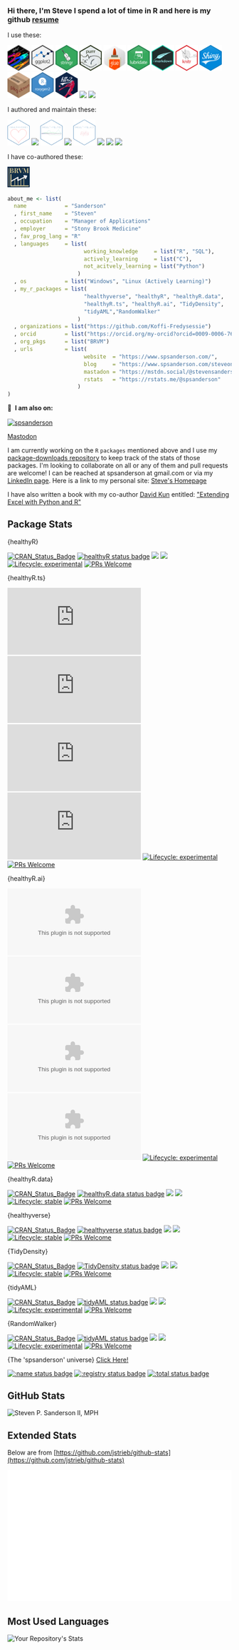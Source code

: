 ### Hi there, I'm Steve I spend a lot of time in R and here is my github [resume](https://resume.github.io/?spsanderson) 
I use these: 
<p align="left">  
  <a href="https://github.com/tidyverse/dplyr"     ><img src="https://raw.githubusercontent.com/rstudio/hex-stickers/master/PNG/dplyr.png"     width="50px"/></a>
  <a href="https://github.com/tidyverse/ggplot2"   ><img src="https://raw.githubusercontent.com/rstudio/hex-stickers/master/PNG/ggplot2.png"   width="50px"/></a>
  <a href="https://github.com/tidyverse/stringr"   ><img src="https://raw.githubusercontent.com/rstudio/hex-stickers/master/PNG/stringr.png"   width="50px"/></a>
  <a href="https://github.com/tidyverse/purrr"     ><img src="https://raw.githubusercontent.com/rstudio/hex-stickers/master/PNG/purrr.png"     width="50px"/></a>
  <a href="https://github.com/tidyverse/glue"      ><img src="https://raw.githubusercontent.com/rstudio/hex-stickers/master/PNG/glue.png"      width="50px"/></a>
  <a href="https://github.com/tidyverse/lubridate" ><img src="https://raw.githubusercontent.com/rstudio/hex-stickers/master/PNG/lubridate.png" width="50px"/></a>
  <a href="https://github.com/rstudio/rmarkdown"   ><img src="https://raw.githubusercontent.com/rstudio/hex-stickers/master/PNG/rmarkdown.png" width="50px"/></a>
  <a href="https://github.com/yihui/knitr"         ><img src="https://raw.githubusercontent.com/rstudio/hex-stickers/master/PNG/knitr.png"     width="50px"/></a>
  <a href="https://github.com/rstudio/shiny"       ><img src="https://raw.githubusercontent.com/rstudio/hex-stickers/master/PNG/shiny.png"     width="50px"/></a>  
  <a href="https://github.com/rstudio/pkgdown"     ><img src="https://raw.githubusercontent.com/rstudio/hex-stickers/master/PNG/pkgdown.png"   width="50px"/></a>
  <a href="https://github.com/r-lib/roxygen2"      ><img src="https://raw.githubusercontent.com/r-lib/roxygen2/master/man/figures/logo.png"    width="50px"/></a>
  <a href="https://github.com/r-lib/httr2"         ><img src="https://github.com/r-lib/httr2/blob/main/man/figures/logo.png"                   width="50px"/></a>
  <a href="https://github.com/business-science/timetk"><img src="https://raw.githubusercontent.com/business-science/timetk/master/man/figures/logo.png" width="50px"/></a>
  <a href="https://github.com/business-science/modeltime"><img src="https://raw.githubusercontent.com/business-science/modeltime/master/man/figures/logo.png" width="50px"/></a>
</p>

I authored and maintain these: 
<p align="left">
  <a href="https://github.com/spsanderson/healthyverse"><img src= "https://raw.githubusercontent.com/spsanderson/healthyverse/master/man/figures/logo.png"     width="50px"/></a>
  <a href="https://github.com/spsanderson/healthyR"><img src= "https://raw.githubusercontent.com/spsanderson/healthyR/master/man/figures/logo.png"  width="50px"/></a>
  <a href="https://github.com/spsanderson/healthyR.ts"><img src= "https://raw.githubusercontent.com/spsanderson/healthyR.ts/master/man/figures/logo.png"  width="50px"/></a>
  <a href="https://github.com/spsanderson/healthyR.data"><img src= "https://raw.githubusercontent.com/spsanderson/healthyR.data/master/man/figures/logo.png"     width="50px"/></a>
  <a href="https://github.com/spsanderson/healthyR.ai"><img src= "https://raw.githubusercontent.com/spsanderson/healthyR.ai/master/man/figures/logo.png"     width="50px"/></a>
  <a href="https://github.com/spsanderson/TidyDensity"><img src= "https://raw.githubusercontent.com/spsanderson/TidyDensity/master/man/figures/logo.png"     width="50px"/></a>
  <a href="https://github.com/spsanderson/tidyAML"><img src= "https://raw.githubusercontent.com/spsanderson/tidyAML/master/man/figures/logo.png"     width="50px"/></a>
  <a href="https://github.com/spsanderson/RandomWalker"><img src= "https://raw.githubusercontent.com/spsanderson/RandomWalker/master/man/figures/logo.png" width="50px"/></a>
</p>

I have co-authored these:
<p align="left"><a href="https://github.com/Koffi-Fredysessie/BRVM"><img src = "https://raw.githubusercontent.com/Koffi-Fredysessie/BRVM/main/brvm-logo.png" width="50px"/></a>

```r
about_me <- list(
  name            = "Sanderson"
  , first_name    = "Steven"
  , occupation    = "Manager of Applications"
  , employer      = "Stony Brook Medicine"
  , fav_prog_lang = "R"
  , languages     = list(
                        working_knowledge     = list("R", "SQL"),
                        actively_learning     = list("C"),
                        not_acitvely_learning = list("Python")
                      )
  , os            = list("Windows", "Linux (Actively Learning)")
  , my_r_packages = list(
                        "healthyverse", "healthyR", "healthyR.data", 
                        "healthyR.ts", "healthyR.ai", "TidyDensity",
                        "tidyAML","RandomWalker"
                      )
  , organizations = list("https://github.com/Koffi-Fredysessie")
  , orcid         = list("https://orcid.org/my-orcid?orcid=0009-0006-7661-8247")
  , org_pkgs      = list("BRVM")
  , urls          = list(
                        website  = "https://www.spsanderson.com/",
                        blog     = "https://www.spsanderson.com/steveondata/",
                        mastadon = "https://mstdn.social/@stevensanderson",
                        rstats   = "https://rstats.me/@spsanderson"
                      )
)
```

🔗 &nbsp;**I am also on:**
<p align="left">
<a href="https://www.linkedin.com/in/spsanderson/" target="blank"><img align="center" src="https://raw.githubusercontent.com/rahuldkjain/github-profile-readme-generator/master/src/images/icons/Social/linked-in-alt.svg" alt="spsanderson" height="30" width="40" /></a>
  
<a rel="me" href="https://mstdn.social/@stevensanderson">Mastodon</a>

I am currently working on the `R` `packages` mentioned above and I use my [package-downloads repository](https://github.com/spsanderson/package-downloads) to keep track of the stats of those packages. I'm looking to collaborate on all or any of them and pull requests are welcome! I can be reached at spsanderson at gmail.com or via my [LinkedIn page](https://www.linkedin.com/in/spsanderson/). Here is a link to my personal site: [Steve's Homepage](https://www.spsanderson.com)

I have also written a book with my co-author [David Kun](https://www.linkedin.com/in/davidkun/) entitled: ["Extending Excel with Python and R"](https://packt.link/oTyZJ)

## Package Stats
{healthyR}
<!-- badges: start -->
[![CRAN_Status_Badge](http://www.r-pkg.org/badges/version/healthyR)](https://cran.r-project.org/package=healthyR)
[![healthyR status badge](https://spsanderson.r-universe.dev/badges/healthyR)](https://spsanderson.r-universe.dev)
![](https://cranlogs.r-pkg.org/badges/healthyR)
![](https://cranlogs.r-pkg.org/badges/grand-total/healthyR)
[![Lifecycle: experimental](https://img.shields.io/badge/lifecycle-experimental-orange.svg)](https://lifecycle.r-lib.org/articles/stages.html##experimental)
[![PRs Welcome](https://img.shields.io/badge/PRs-welcome-brightgreen.svg?style=flat-square)](https://makeapullrequest.com)
<!-- badges: end -->

{healthyR.ts}
<!-- badges: start -->
[![CRAN_Status_Badge](http://www.r-pkg.org/badges/version/healthyR.ts)](https://cran.r-project.org/package=healthyR.ts)
[![healthyR.ts status badge](https://spsanderson.r-universe.dev/badges/healthyR.ts)](https://spsanderson.r-universe.dev)
![](https://cranlogs.r-pkg.org/badges/healthyR.ts)
![](https://cranlogs.r-pkg.org/badges/grand-total/healthyR.ts)
[![Lifecycle: experimental](https://img.shields.io/badge/lifecycle-experimental-orange.svg)](https://lifecycle.r-lib.org/articles/stages.html#experimental)
[![PRs Welcome](https://img.shields.io/badge/PRs-welcome-brightgreen.svg?style=flat-square)](http://makeapullrequest.com)
<!-- badges: end -->

{healthyR.ai}
<!-- badges: start -->
[![CRAN_Status_Badge](http://www.r-pkg.org/badges/version/healthyR.ai)](https://cran.r-project.org/package=healthyR.ai)
[![healthyR.ai status badge](https://spsanderson.r-universe.dev/badges/healthyR.ai)](https://spsanderson.r-universe.dev)
![](http://cranlogs.r-pkg.org/badges/healthyR.ai)
![](http://cranlogs.r-pkg.org/badges/grand-total/healthyR.ai)
[![Lifecycle: experimental](https://img.shields.io/badge/lifecycle-experimental-orange.svg)](https://lifecycle.r-lib.org/articles/stages.html#experimental)
[![PRs Welcome](https://img.shields.io/badge/PRs-welcome-brightgreen.svg?style=flat-square)](https://makeapullrequest.com)
<!-- badges: end -->

{healthyR.data}
<!-- badges: start -->
[![CRAN_Status_Badge](http://www.r-pkg.org/badges/version/healthyR.data)](https://cran.r-project.org/package=healthyR.data)
[![healthyR.data status badge](https://spsanderson.r-universe.dev/badges/healthyR.data)](https://spsanderson.r-universe.dev)
![](http://cranlogs.r-pkg.org/badges/healthyR.data)
![](http://cranlogs.r-pkg.org/badges/grand-total/healthyR.data)
[![Lifecycle: stable](https://img.shields.io/badge/lifecycle-stable-brightgreen.svg)](https://lifecycle.r-lib.org/articles/stages.html##stable)
[![PRs Welcome](https://img.shields.io/badge/PRs-welcome-brightgreen.svg?style=flat-square)](https://makeapullrequest.com)
<!-- badges: end -->

{healthyverse}
<!-- badges: start -->
[![CRAN_Status_Badge](http://www.r-pkg.org/badges/version/healthyverse)](https://cran.r-project.org/package=healthyverse)
[![healthyverse status badge](https://spsanderson.r-universe.dev/badges/healthyverse)](https://spsanderson.r-universe.dev)
![](http://cranlogs.r-pkg.org/badges/healthyverse)
![](http://cranlogs.r-pkg.org/badges/grand-total/healthyverse)
[![Lifecycle: stable](https://img.shields.io/badge/lifecycle-stable-brightgreen.svg)](https://lifecycle.r-lib.org/articles/stages.html##stable)
[![PRs Welcome](https://img.shields.io/badge/PRs-welcome-brightgreen.svg?style=flat-square)](http://makeapullrequest.com)
<!-- badges: end -->
  
{TidyDensity}
<!-- badges: start -->
[![CRAN_Status_Badge](http://www.r-pkg.org/badges/version/TidyDensity)](https://cran.r-project.org/package=TidyDensity)
[![TidyDensity status badge](https://spsanderson.r-universe.dev/badges/TidyDensity)](https://spsanderson.r-universe.dev)
![](https://cranlogs.r-pkg.org/badges/TidyDensity)
![](https://cranlogs.r-pkg.org/badges/grand-total/TidyDensity)
[![Lifecycle: stable](https://img.shields.io/badge/lifecycle-stable-brightgreen.svg)](https://lifecycle.r-lib.org/articles/stages.html##stable)
[![PRs Welcome](https://img.shields.io/badge/PRs-welcome-brightgreen.svg?style=flat-square)](https://makeapullrequest.com)
<!-- badges: end -->
  
{tidyAML}
<!-- badges: start -->
[![CRAN_Status_Badge](http://www.r-pkg.org/badges/version/tidyAML)](https://cran.r-project.org/package=tidyAML)
[![tidyAML status badge](https://spsanderson.r-universe.dev/badges/tidyAML)](https://spsanderson.r-universe.dev/tidyAML)
![](https://cranlogs.r-pkg.org/badges/tidyAML)
![](https://cranlogs.r-pkg.org/badges/grand-total/tidyAML)
[![Lifecycle: experimental](https://img.shields.io/badge/lifecycle-experimental-orange.svg)](https://lifecycle.r-lib.org/articles/stages.html##experimental)
[![PRs Welcome](https://img.shields.io/badge/PRs-welcome-brightgreen.svg?style=flat-square)](https://makeapullrequest.com)
<!-- badges: end -->

{RandomWalker}
<!-- badges: start -->
[![CRAN_Status_Badge](http://www.r-pkg.org/badges/version/RandomWalker)](https://cran.r-project.org/package=RandomWalker)
[![tidyAML status badge](https://spsanderson.r-universe.dev/badges/RandomWalker)](https://spsanderson.r-universe.dev/RandomWalker)
![](https://cranlogs.r-pkg.org/badges/RandomWalker)
![](https://cranlogs.r-pkg.org/badges/grand-total/RandomWalker)
[![Lifecycle: experimental](https://img.shields.io/badge/lifecycle-experimental-orange.svg)](https://lifecycle.r-lib.org/articles/stages.html##experimental)
[![PRs Welcome](https://img.shields.io/badge/PRs-welcome-brightgreen.svg?style=flat-square)](https://makeapullrequest.com)
<!-- badges: end -->
  
{The 'spsanderson' universe} [Click Here!](https://spsanderson.r-universe.dev/ui#builds)
<!-- r-universe badges: start -->
[![:name status badge](https://spsanderson.r-universe.dev/badges/:name)](https://spsanderson.r-universe.dev)
[![:registry status badge](https://spsanderson.r-universe.dev/badges/:registry)](https://spsanderson.r-universe.dev)
[![:total status badge](https://spsanderson.r-universe.dev/badges/:total)](https://spsanderson.r-universe.dev)
<!-- r-universe badges: end -->
  
## GitHub Stats
![Steven P. Sanderson II, MPH](https://github-readme-stats.vercel.app/api?username=spsanderson&show_icons=true&theme=onedark)
  
## Extended Stats
Below are from [https://github.com/jstrieb/github-stats](https://github.com/jstrieb/github-stats)

![](https://raw.githubusercontent.com/spsanderson/github-stats/master/generated/overview.svg#gh-dark-mode-only)
<!--![](https://raw.githubusercontent.com/spsanderson/github-stats/master/generated/languages.svg#gh-dark-mode-only) -->
  
## Most Used Languages
![Your Repository's Stats](https://github-readme-stats.vercel.app/api/top-langs/?username=spsanderson&hide=html,tex&theme=onedark)
